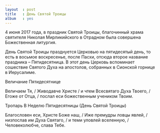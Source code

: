 ```yaml
---
layout  : post
title   : День Святой Троицы
album   : yes
---
```

4 июня 2017 года, в праздник Святой Троицы, благочинный храма святителя Николая Мирликийского в Отрадном была совершена Божественная литургия.

День Святой Троицы празднуется Церковью на пятидесятый день, то есть в восьмое воскресенье, после Пасхи, отсюда второе название праздника – Пятидесятница. В этот день Церковь вспоминает сошествие Святого Духа на апостолов, собранных в Сионской горнице в Иерусалиме.

Величание Пятидесятнице

Величаем Тя, /
Живодавче Христе /
и чтем Всесвятаго Духа Твоего, /
Егоже от Отца, /
послал еси божественным учеником Твоим.

Тропарь В Неделю Пятидесятницы (День Святой Троицы)

Благословен еси, Христе Боже наш, /
Иже премудры ловцы явлей, /
низпослав им Духа Святаго, /
и теми уловлей вселенную, /
Человеколюбче, слава Тебе.
